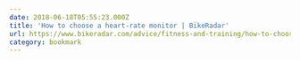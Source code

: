```yaml
---
date: 2018-06-18T05:55:23.000Z
title: 'How to choose a heart-rate monitor | BikeRadar'
url: https://www.bikeradar.com/advice/fitness-and-training/how-to-choose-a-heart-rate-monitor/
category: bookmark
---
```

